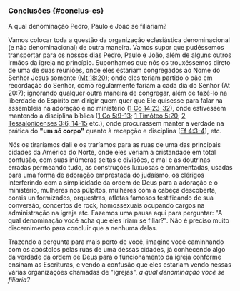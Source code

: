 ### Conclusões {#conclus-es}

A qual denominação Pedro, Paulo e João se filiariam?

Vamos colocar toda a questão da organização eclesiástica denominacional (e não denominacional) de outra maneira. Vamos supor que pudéssemos transportar para os nossos dias Pedro, Paulo e João, além de alguns outros irmãos da igreja no princípio. Suponhamos que nós os trouxéssemos direto de uma de suas reuniões, onde eles estariam congregados ao Nome do Senhor Jesus somente ([Mt 18:20](http://bibliaonline.com.br/acf/mt/18/20)); onde eles teriam partido o pão em recordação do Senhor, como regularmente fariam a cada dia do Senhor (At 20:7); ignorando qualquer outra maneira de congregar, além de fazê-lo na liberdade do Espírito em dirigir quem quer que Ele quisesse para falar na assembleia na adoração e no ministério ([1 Co 14:23-32](http://bibliaonline.com.br/acf/1co/14/23-32)), onde estivessem mantendo a disciplina bíblica ([1 Co 5:9-13](http://bibliaonline.com.br/acf/1co/5/9-13); [1 Timóteo 5:20](http://bibliaonline.com.br/acf/1tm/5/20); [2 Tessalonicenses 3:6, 14-15](http://bibliaonline.com.br/acf/2ts/3/6,14-15) etc.), onde procurassem manter a verdade na prática do **&quot;um só corpo&quot;** quanto à recepção e disciplina ([Ef 4:3-4](http://bibliaonline.com.br/acf/ef/4/3-4)), etc.

Nós os tiraríamos dali e os traríamos para as ruas de uma das principais cidades da América do Norte, onde eles veriam a cristandade em total confusão, com suas inúmeras seitas e divisões, o mal e as doutrinas erradas permeando tudo, as construções luxuosas e ornamentadas, usadas para uma forma de adoração emprestada do judaísmo, os clérigos interferindo com a simplicidade da ordem de Deus para a adoração e o ministério, mulheres nos púlpitos, mulheres com a cabeça descoberta, corais uniformizados, orquestras, atletas famosos testificando de sua conversão, concertos de rock, homossexuais ocupando cargos na administração na igreja etc. Fazemos uma pausa aqui para perguntar: &quot;A qual denominação você acha que eles iriam se filiar?&quot;. Não é preciso muito discernimento para concluir que a nenhuma delas.

Trazendo a pergunta para mais perto de você, imagine você caminhando com os apóstolos pelas ruas de uma dessas cidades, já conhecendo algo da verdade da ordem de Deus para o funcionamento da igreja conforme ensinam as Escrituras, e vendo a confusão que eles estariam vendo nessas várias organizações chamadas de &quot;igrejas&quot;, _a qual denominação você se filiaria?_